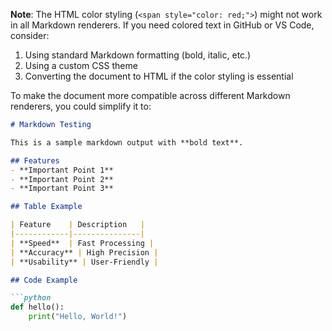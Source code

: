 
**Note**: The HTML color styling (`<span style="color: red;">`) might not work in all Markdown renderers. If you need colored text in GitHub or VS Code, consider:

1. Using standard Markdown formatting (bold, italic, etc.)
2. Using a custom CSS theme
3. Converting the document to HTML if the color styling is essential

To make the document more compatible across different Markdown renderers, you could simplify it to:

```markdown
# Markdown Testing

This is a sample markdown output with **bold text**.

## Features
- **Important Point 1**
- **Important Point 2**
- **Important Point 3**

## Table Example

| Feature    | Description   |
|------------|---------------|
| **Speed**  | Fast Processing |
| **Accuracy** | High Precision |
| **Usability** | User-Friendly |

## Code Example

```python
def hello():
    print("Hello, World!")